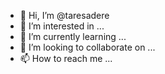 - 👋 Hi, I’m @taresadere
- 👀 I’m interested in ...
- 🌱 I’m currently learning ...
- 💞️ I’m looking to collaborate on ...
- 📫 How to reach me ...

<!---
taresadere/taresadere is a ✨ special ✨ repository because its `README.md` (this file) appears on your GitHub profile.
You can click the Preview link to take a look at your changes.
--->
